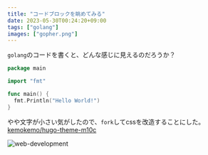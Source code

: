 ```yaml
---
title: "コードブロックを眺めてみる"
date: 2023-05-30T00:24:20+09:00
tags: ["golang"]
images: ["gopher.png"]
---
```


`golang`のコードを書くと、どんな感じに見えるのだろうか？

```go
package main

import "fmt"

func main() {
  fmt.Println("Hello World!")
}
```

やや文字が小さい気がしたので、`fork`してcssを改造することにした。
[kemokemo/hugo-theme-m10c](https://github.com/kemokemo/hugo-theme-m10c)

![web-development](../assets/2023-05-30-web-devel.png)
